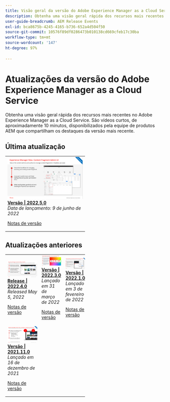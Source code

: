 ```yaml
---
title: Visão geral da versão do Adobe Experience Manager as a Cloud Service
description: Obtenha uma visão geral rápida dos recursos mais recentes no Adobe Experience Manager as a Cloud Service
user-guide-breadcrumb: AEM Release Events
exl-id: bca8675b-4245-4165-b736-652a4d504f50
source-git-commit: 10576f89df0286473b010138cd669cfeb17c30ba
workflow-type: tm+mt
source-wordcount: '147'
ht-degree: 97%

---
```


# Atualizações da versão do Adobe Experience Manager as a Cloud Service

Obtenha uma visão geral rápida dos recursos mais recentes no Adobe Experience Manager as a Cloud Service. São vídeos curtos, de aproximadamente 10 minutos, disponibilizados pela equipe de produtos AEM que compartilham os destaques da versão mais recente.

## Última atualização

<table style="max-width: 50%;">
<tr>
  <td>
    <a href="./2022/2022-5-0.md">
      <img alt="Versão 2022.4.0" src="./2022/assets/2022-5-0-thumb.png" />
    </a>
    <div>
      <a href="./2022/2022-5-0.md">
        <strong>Versão | 2022,5,0</strong>
        <br/>
      </a>
        <em>Data de lançamento: 9 de junho de 2022 </em>
    </div>
    <p>
      <a href="https://experienceleague.adobe.com/docs/experience-manager-cloud-service/content/release-notes/release-notes/release-notes-current.html?lang=pt-BR">Notas de versão</a>
    <p>
  </td>
</tr>  
</table>

## Atualizações anteriores

<table style="max-width: 50%;">
<tr>
  <td>
    <a href="./2022/2022-4-0.md">
      <img alt="Versão 2022.4.0" src="./2022/assets/2022-4-0.png" />
    </a>
    <div>
      <a href="./2022/2022-4-0.md">
        <strong>Release | 2022.4.0</strong>
        <br/>
      </a>
        <em>Released May 5, 2022 </em>
    </div>
    <p>
      <a href="https://experienceleague.adobe.com/docs/experience-manager-cloud-service/content/release-notes/release-notes/release-notes-current.html">Notas de versão</a>
    <p>
  </td>
  <td>
    <a href="./2022/2022-3-0.md">
      <img alt="Versão 2022.3.0" src="./2022/assets/2022-3-0.png" />
    </a>
    <div>
      <a href="./2022/2022-3-0.md">
        <strong>Versão | 2022.3.0</strong>
        <br/>
      </a>
        <em>Lançado em 31 de março de 2022 </em>
    </div>
    <p>
      <a href="https://experienceleague.adobe.com/docs/experience-manager-cloud-service/content/release-notes/release-notes/release-notes-current.html">Notas de versão</a>
    <p>
  </td>
  <td>
    <a href="./2022/2022-1-0.md">
      <img alt="Versão 2022-1-0" src="./2022/assets/2022-1-0.png" />
    </a>
    <div>
      <a href="./2022/2022-1-0.md">
        <strong>Versão | 2022.1.0</strong>
        <br/>
      </a>
        <em>Lançado em 3 de fevereiro de 2022 </em>
    </div>
    <p>
      <a href="https://experienceleague.adobe.com/docs/experience-manager-cloud-service/content/release-notes/release-notes/2022/release-notes-2022-1-0.html?lang=pt-BR">Notas de versão</a>
    <p>
  </td>
  </tr>
  <tr>
  <td>
    <a href="./2021/2021-11-0.md">
      <img alt="Versão 2021.11.0 do AEM CS" src="./2021/assets/2021-11-0.png" />
    </a>
    <div>
    <a href="./2021/2021-11-0.md">
        <strong>Versão | 2021.11.0</strong>
        <br/>
      </a>
    <em>Lançado em 16 de dezembro de 2021</em>
    </div>
    <p>
      <a href="https://experienceleague.adobe.com/docs/experience-manager-cloud-service/content/release-notes/release-notes/2021/release-notes-2021-11-0.html?lang=pt-BR">Notas de versão</a>
    <p>
  </td>
</tr>
</table>
